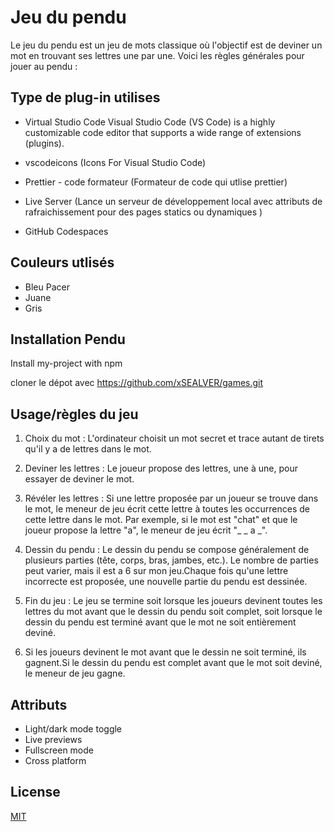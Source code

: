 #  Jeu du pendu

Le jeu du pendu est un jeu de mots classique où l'objectif est de deviner un mot en trouvant ses lettres une par une. Voici les règles générales pour jouer au pendu :

 
 ## Type de plug-in utilises

 - Virtual Studio Code
 Visual Studio Code (VS Code) is a highly customizable code editor that supports a wide range of extensions (plugins).

 - vscodeicons
 (Icons For Visual Studio Code)

 - Prettier - code formateur
 (Formateur de code qui utlise prettier)

 - Live Server
 (Lance un serveur de développement local avec attributs de  rafraichissement pour des pages statics ou dynamiques )
 
 - GitHub Codespaces

## Couleurs utlisés
- Bleu Pacer
- Juane
- Gris

## Installation Pendu

Install my-project with npm

cloner le dépot avec https://github.com/xSEALVER/games.git
    
## Usage/règles du jeu

1. Choix du mot : L'ordinateur choisit un mot secret et trace autant de tirets qu'il y a de lettres dans le mot. 

2. Deviner les lettres : Le joueur propose des lettres, une à une, pour essayer de deviner le mot.

3. Révéler les lettres : Si une lettre proposée par un joueur se trouve dans le mot, le meneur de jeu écrit cette lettre à toutes les occurrences de cette lettre dans le mot. Par exemple, si le mot est "chat" et que le joueur propose la lettre "a", le meneur de jeu écrit "_ _ a _".

4. Dessin du pendu : Le dessin du pendu se compose généralement de plusieurs parties (tête, corps, bras, jambes, etc.). Le nombre de parties peut varier, mais il est a  6 sur mon jeu.Chaque fois qu'une lettre incorrecte est proposée, une nouvelle partie du pendu est dessinée.

5. Fin du jeu : Le jeu se termine soit lorsque les joueurs devinent toutes les lettres du mot avant que le dessin du pendu soit complet, soit lorsque le dessin du pendu est terminé avant que le mot ne soit entièrement deviné.

6. Si les joueurs devinent le mot avant que le dessin ne soit terminé, ils gagnent.Si le dessin du pendu est complet avant que le mot soit deviné, le meneur de jeu gagne.

## Attributs

- Light/dark mode toggle
- Live previews
- Fullscreen mode
- Cross platform


## License

[MIT](https://choosealicense.com/licenses/mit/)
